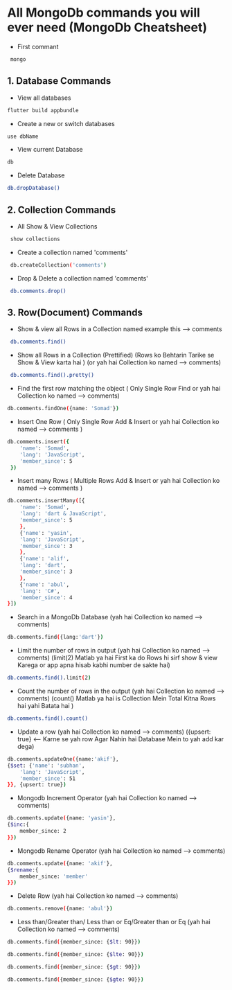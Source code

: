 # All MongoDb commands you will ever need (MongoDb Cheatsheet)


- First commant
```sh
 mongo
```


## 1. Database Commands
- View all databases
```sh
flutter build appbundle
```

- Create a new or switch databases 
```sh
use dbName
```

- View current Database 
```sh
db
```

- Delete Database 
```sh
db.dropDatabase()
```

## 2. Collection Commands
- All Show & View Collections
```sh
 show collections
```

- Create a collection named 'comments'
```sh
 db.createCollection('comments')
```

- Drop & Delete a collection named 'comments'
```sh
 db.comments.drop()
```

## 3. Row(Document) Commands
- Show & view all Rows in a Collection named example this --> comments
```sh
 db.comments.find()
```

- Show all Rows in a Collection (Prettified) (Rows ko Behtarin Tarike se Show & View karta hai ) (or yah hai Collection ko named --> comments)
```sh
 db.comments.find().pretty()
```

- Find the first row matching the object  ( Only Single Row Find or yah hai Collection ko named --> comments)
```sh
db.comments.findOne({name: 'Somad'})
```

- Insert One Row  ( Only Single Row Add & Insert or yah hai Collection ko named --> comments )
```sh
db.comments.insert({
    'name': 'Somad',
    'lang': 'JavaScript',
    'member_since': 5
 })
```

- Insert many Rows  ( Multiple Rows Add & Insert or yah hai Collection ko named --> comments )
```sh
db.comments.insertMany([{
    'name': 'Somad',
    'lang': 'dart & JavaScript',
    'member_since': 5
    }, 
    {'name': 'yasin',
    'lang': 'JavaScript',
    'member_since': 3
    },
    {'name': 'alif',
    'lang': 'dart',
    'member_since': 3
    },
    {'name': 'abul',
    'lang': 'C#',
    'member_since': 4
}])
```

- Search in a MongoDb Database  (yah hai Collection ko named --> comments)
```sh
db.comments.find({lang:'dart'})
```

- Limit the number of rows in output  (yah hai Collection ko named --> comments) (limit(2) Matlab ya hai First ka do Rows hi sirf show & view Karega or app apna hisab kabhi number de sakte hai)
```sh
db.comments.find().limit(2)
```

- Count the number of rows in the output  (yah hai Collection ko named --> comments) (count() Matlab ya hai is Collection Mein Total Kitna Rows hai yahi Batata hai )
```sh
db.comments.find().count()
```

- Update a row  (yah hai Collection ko named --> comments) ({upsert: true} <-- Karne se yah row Agar Nahin hai Database Mein to yah add kar dega)
```sh
db.comments.updateOne({name:'akif'},
{$set: {'name': 'subhan',
    'lang': 'JavaScript',
    'member_since': 51
}}, {upsert: true})
```

- Mongodb Increment Operator  (yah hai Collection ko named --> comments) 
```sh
db.comments.update({name: 'yasin'},
{$inc:{
    member_since: 2
}})
```

- Mongodb Rename Operator  (yah hai Collection ko named --> comments) 
```sh
db.comments.update({name: 'akif'},
{$rename:{
    member_since: 'member'
}})
```

- Delete Row   (yah hai Collection ko named --> comments) 
```sh
db.comments.remove({name: 'abul'})
```

- Less than/Greater than/ Less than or Eq/Greater than or Eq   (yah hai Collection ko named --> comments) 
```sh
db.comments.find({member_since: {$lt: 90}})
```

```sh
db.comments.find({member_since: {$lte: 90}})
```

```sh
db.comments.find({member_since: {$gt: 90}})
```

```sh
db.comments.find({member_since: {$gte: 90}})
```

